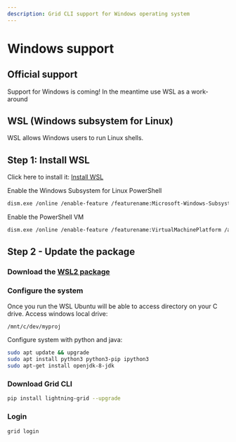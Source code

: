 ```yaml
---
description: Grid CLI support for Windows operating system
---
```


# Windows support

## Official support

Support for Windows is coming! In the meantime use WSL as a work-around

## WSL \(Windows subsystem for Linux\)

WSL allows Windows users to run Linux shells. 

## Step 1: Install WSL 

Click here to install it: [Install WSL](https://docs.microsoft.com/en-us/windows/wsl/install-win10)

Enable the Windows Subsystem for Linux PowerShell

```bash
dism.exe /online /enable-feature /featurename:Microsoft-Windows-Subsystem- Linux /all /norestart
```

Enable the PowerShell VM

```bash
dism.exe /online /enable-feature /featurename:VirtualMachinePlatform /all /norestart
```

## Step 2 - Update the package 

### Download the [WSL2 package](https://wslstorestorage.blob.core.windows.net/wslblob/wsl_update_x64.msi) 

### Configure the system

Once you run the WSL Ubuntu will be able to access directory on your C drive. Access windows local drive:  


```bash
/mnt/c/dev/myproj 
```

Configure system with python and java: 

```bash
sudo apt update && upgrade 
sudo apt install python3 python3-pip ipython3 
sudo apt-get install openjdk-8-jdk
```

### Download Grid CLI

```bash
pip install lightning-grid --upgrade
```

### Login

```bash
grid login
```

